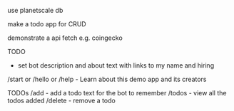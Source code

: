 use planetscale db

make a todo app for CRUD

demonstrate a api fetch e.g. coingecko

TODO
- set bot description and about text with links to my name and hiring

/start or /hello or /help - Learn about this demo app and its creators

TODOs
/add - add a todo text for the bot to remember
/todos - view all the todos added
/delete - remove a todo